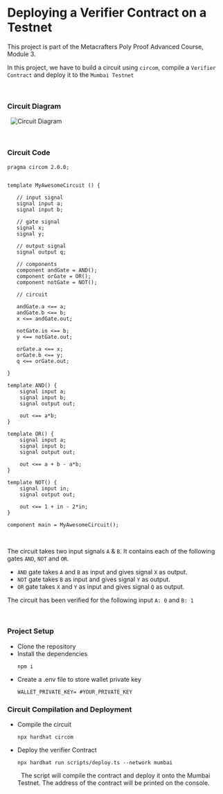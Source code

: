# Deploying a Verifier Contract on a Testnet


This project is part of the Metacrafters Poly Proof Advanced Course, Module 3. 
&nbsp;

In this project, we have to build a circuit using `circom`, compile a `Verifier Contract` and deploy it to the `Mumbai Testnet`

&nbsp;

### Circuit Diagram
&nbsp;
![Circuit Diagram](https://authoring.metacrafters.io/assets/cms/Assessment_b05f6ed658.png?updated_at=2023-02-24T00:00:37.278Z)

&nbsp;

### Circuit Code

```
pragma circom 2.0.0;


template MyAwesomeCircuit () {  

   // input signal  
   signal input a;  
   signal input b;

   // gate signal
   signal x;
   signal y;
   
   // output signal
   signal output q;

   // components
   component andGate = AND();
   component orGate = OR();
   component notGate = NOT();

   // circuit  

   andGate.a <== a;
   andGate.b <== b;
   x <== andGate.out;

   notGate.in <== b;
   y <== notGate.out;

   orGate.a <== x;
   orGate.b <== y;
   q <== orGate.out;

}

template AND() {
    signal input a;
    signal input b;
    signal output out;

    out <== a*b;
}

template OR() {
    signal input a;
    signal input b;
    signal output out;

    out <== a + b - a*b;
}

template NOT() {
    signal input in;
    signal output out;

    out <== 1 + in - 2*in;
}

component main = MyAwesomeCircuit();
```

&nbsp;

The circuit takes two input signals `A` & `B`. It contains each of the following gates `AND`, `NOT` and `OR`.

- `AND` gate takes `A` and `B` as input and gives signal `X` as output.
- `NOT` gate takes `B` as input and gives signal `Y` as output.
- `OR` gate takes `X` and `Y` as input and gives signal `Q` as output.

The circuit has been verified for the following input `A: 0` and `B: 1`

&nbsp;

### Project Setup

- Clone the repository
- Install the dependencies
    ```
    npm i
    ```
- Create a .env file to store wallet private key
    ```
    WALLET_PRIVATE_KEY= #YOUR_PRIVATE_KEY
    ```

### Circuit Compilation and Deployment

- Compile the circuit
    ```
    npx hardhat circom
    ```
- Deploy the verifier Contract
    ```
    npx hardhat run scripts/deploy.ts --network mumbai
    ```
    &nbsp;
The script will compile the contract and deploy it onto the Mumbai Testnet. The address of the contract will be printed on the console. 
